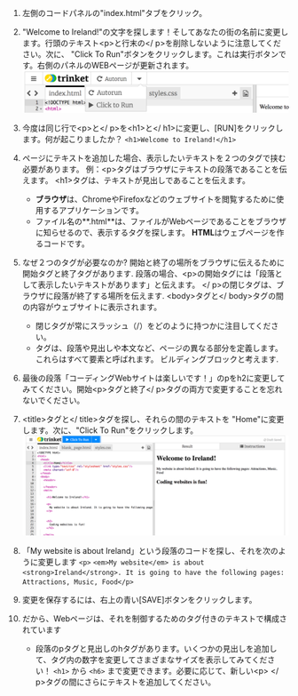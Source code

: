 1. 左側のコードパネルの"index.html"タブをクリック。
2. "Welcome to Ireland!"の文字を探します！そしてあなたの街の名前に変更します。行頭のテキスト&lt;p&gt;と行末の&lt;/ p&gt;を削除しないように注意してください。次に、 "Click To Run"ボタンをクリックします。これは実行ボタンです。右側のパネルのWEBページが更新されます。![](/jp/assets/ClickToRun.png)
3. 今度は同じ行で&lt;p&gt;と&lt;/ p&gt;を&lt;h1&gt;と&lt;/ h1&gt;に変更し、\[RUN\]をクリックします。何が起こりましたか？ 
   `<h1>Welcome to Ireland!</h1>`

1. ページにテキストを追加した場合、表示したいテキストを２つのタグで挟む必要があります。 例：&lt;p&gt;タグはブラウザにテキストの段落であることを伝えます。 &lt;h1&gt;タグは、テキストが見出しであることを伝えます。
   * **ブラウザ**は、ChromeやFirefoxなどのウェブサイトを閲覧するために使用するアプリケーションです。
   * ファイル名の**.html**は、ファイルがWebページであることをブラウザに知らせるので、表示するタグを探します。 **HTML**はウェブページを作るコードです。
2. なぜ２つのタグが必要なのか? 開始と終了の場所をブラウザに伝えるために開始タグと終了タグがあります. 段落の場合、&lt;p&gt;の開始タグには「段落として表示したいテキストがあります」と伝えます。 &lt;/ p&gt;の閉じタグは、ブラウザに段落が終了する場所を伝えます. &lt;body&gt;タグと&lt;/ body&gt;タグの間の内容がウェブサイトに表示されます。
   * 閉じタグが常にスラッシュ（/）をどのように持つかに注目してください。
   * タグは、段落や見出しや本文など、ページの異なる部分を定義します。これらはすべて要素と呼ばれます。 ビルディングブロックと考えます.
3. 最後の段落「コーディングWebサイトは楽しいです！」のpをh2に変更してみてください。開始&lt;p&gt;タグと終了&lt;/ p&gt;タグの両方で変更することを忘れないでください。
4. &lt;title&gt;タグと&lt;/ title&gt;タグを探し、それらの間のテキストを "Home"に変更します。次に、"Click To Run"をクリックします。 ![](/jp/assets/FirstTagsAndRun.png)
5. 「My website is about Ireland」という段落のコードを探し、それを次のように変更します
   `<p>`
   `<em>My website</em> is about <strong>Ireland</strong>. It is going to have the following pages: Attractions, Music, Food</p>`
6. 変更を保存するには、右上の青い\[SAVE\]ボタンをクリックします。
7. だから、Webページは、それを制御するためのタグ付きのテキストで構成されています
   * 段落のpタグと見出しのhタグがあります。いくつかの見出しを追加して、タグ内の数字を変更してさまざまなサイズを表示してみてください！ `<h1>` から `<h6>` まで変更できます。必要に応じて、新しい&lt;p&gt; &lt;/ p&gt;タグの間にさらにテキストを追加してください。



